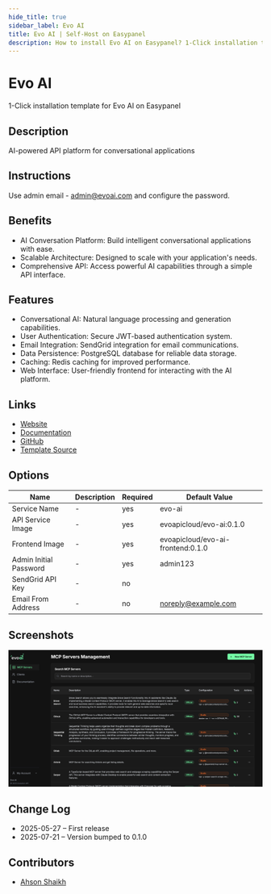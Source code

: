 ```yaml
---
hide_title: true
sidebar_label: Evo AI
title: Evo AI | Self-Host on Easypanel
description: How to install Evo AI on Easypanel? 1-Click installation template for Evo AI on Easypanel
---
```


<!-- generated -->

# Evo AI

1-Click installation template for Evo AI on Easypanel

## Description

AI-powered API platform for conversational applications

## Instructions

Use admin email - admin@evoai.com and configure the password.

## Benefits

- AI Conversation Platform: Build intelligent conversational applications with ease.
- Scalable Architecture: Designed to scale with your application's needs.
- Comprehensive API: Access powerful AI capabilities through a simple API interface.

## Features

- Conversational AI: Natural language processing and generation capabilities.
- User Authentication: Secure JWT-based authentication system.
- Email Integration: SendGrid integration for email communications.
- Data Persistence: PostgreSQL database for reliable data storage.
- Caching: Redis caching for improved performance.
- Web Interface: User-friendly frontend for interacting with the AI platform.

## Links

- [Website](https://evoai.co/)
- [Documentation](https://docs.evoai.co/)
- [GitHub](https://github.com/EvolutionAPI/evo-ai)
- [Template Source](https://github.com/easypanel-io/templates/tree/main/templates/evo-ai)

## Options

Name | Description | Required | Default Value
-|-|-|-
Service Name | - | yes | evo-ai
API Service Image | - | yes | evoapicloud/evo-ai:0.1.0
Frontend Image | - | yes | evoapicloud/evo-ai-frontend:0.1.0
Admin Initial Password | - | yes | admin123
SendGrid API Key | - | no | 
Email From Address | - | no | noreply@example.com

## Screenshots

![Evo AI Screenshot](./assets/screenshot.png)

## Change Log

- 2025-05-27 – First release
- 2025-07-21 – Version bumped to 0.1.0

## Contributors

- [Ahson Shaikh](https://github.com/Ahson-Shaikh)
